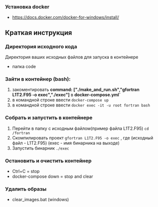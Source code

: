 ### Установка docker
- https://docs.docker.com/docker-for-windows/install/

## Краткая инструкция
### Директория исходного кода
Директория ваших исходных файлов для запуска в контейнере
- папка code
### Зайти в контейнер (bash):
  1) закоментировать **command:** **["./make_and_run.sh","gfortran L1T2.F95 -o exec","./exec"]** в **docker-compose.yml`**
  2) в командной строке ввести `docker-compose up`
  3) в командной строке ввести `docker exec -it -u root fortran bash`
### Собрать и запустить в контейнере
  1) Перейти в папку с исходным файлом(пример файла L1T2.F95) `cd /fortran`
  2) Скомпилировать проект `gfortran L1T2.F95 -o exec` , где (исходный файл - L1T2.F95) (exec - имя бинарника на выходе)
  3) Запустить бинарник `./exec`
  
### Остановить и очистить контейнер 
- Ctrl+C = stop 
- docker-compose down = stop and clear

### Удалить образы
- clear_images.bat (windows)
